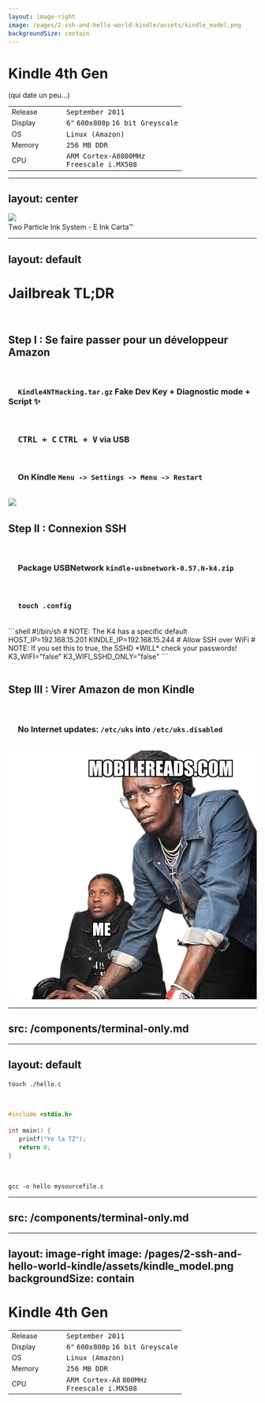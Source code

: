 ```yaml
---
layout: image-right
image: /pages/2-ssh-and-hello-world-kindle/assets/kindle_model.png
backgroundSize: contain
---
```

<div class="flex w-full h-full flex-col items-center justify-center">
    <h1>Kindle 4th Gen</h1>
    <p v-motion v-click  :initial="{ y: -50 }" :enter="{ y: 0 }">(qui date un peu...)</p>
    <div v-click>
    <div  v-if="$clicks > 1">

|         |   |   |   |                                                                               |
|---------|---|---|---|-------------------------------------------------------------------------------|
| Release |   |   |   | <kbd>September 2011</kbd>                                                     |
| Display |   |   |   | <kbd>6"</kbd> <kbd>600x800p</kbd> <kbd>16 bit Greyscale</kbd>                 |
| OS      |   |   |   | <kbd>Linux (Amazon)</kbd>                                                     |
| Memory  |   |   |   | <kbd>256 MB DDR</kbd>                                                         |
| CPU     |   |   |   | <kbd>ARM Cortex-A8</kbd><kbd>800MHz</kbd> <br/><kbd>Freescale i.MX508</kbd>   |

</div>
</div>
</div>

---
layout: center
---
<img src="/pages/2-ssh-and-hello-world-kindle/assets/eink.gif">
<div class="asset-source" @click="window?.open('https://www.eink.com/tech/detail/How_it_works', '_blank')">Two Particle Ink System - E Ink Carta™</div>


---
layout: default
---
# Jailbreak TL;DR
<br/>

<!--
1 -> 5
-->

## <span :class="{ 'is-done': $clicks >= 5 }">  <CheckIcon v-if="$clicks >= 5" class='check-icon'/> Step I : Se faire passer pour un développeur Amazon  </span>
<div v-if="$clicks < 5" v-motion :initial="{ x: 0 }" :leave="{ x: 50 }">
    <br/>
    <div v-click="[1, 5]"><h3>&nbsp&nbsp&nbsp&nbsp <code>Kindle4NTHacking.tar.gz</code>  Fake Dev Key + Diagnostic mode + Script ✨</h3></div>
    <br/>
    <div v-click="[2, 5]"><h3>&nbsp&nbsp&nbsp&nbsp <kbd>CTRL + C</kbd> <kbd>CTRL + V</kbd> via USB </h3></div> 
    <br/>
    <div v-click="[3, 5]"><h3>&nbsp&nbsp&nbsp&nbsp On Kindle <code>Menu -> Settings -> Menu -> Restart</code> </h3></div>
</div>

<br/>

<img  v-click="[4, 5]" v-motion :initial="{ x: 100 }" :enter="{ x: 0 }" :leave="{ x: 100 }" absolute class="bottom-5 right-0" src="/pages/2-ssh-and-hello-world-kindle/assets/real_jailbreak.jpg" w-90>

<!--
5 -> 8
-->

## <span :class="{ 'is-done': $clicks >= 8 }" v-click="5" >  <CheckIcon v-if="$clicks >= 8" class='check-icon'/> Step II : Connexion SSH </span>
<div v-if="$clicks >= 5 && $clicks < 8" v-motion :initial="{ x: 0 }">
    <br/>
    <div v-click="[6, 8]"><h3>&nbsp&nbsp&nbsp&nbsp Package USBNetwork <code>kindle-usbnetwork-0.57.N-k4.zip</code></h3></div>
    <br/>
    <div v-click="[7, 8]"> <h3>&nbsp&nbsp&nbsp&nbsp <code>touch .config</code></h3><br/>
        <div>
```shell
#!/bin/sh
# NOTE: The K4 has a specific default
HOST_IP=192.168.15.201
KINDLE_IP=192.168.15.244
# Allow SSH over WiFi
# NOTE: If you set this to true, the SSHD *WILL* check your passwords!
K3_WIFI="false"
K3_WIFI_SSHD_ONLY="false"
```
        </div> 
    </div> 
</div>

<br/>

<!--
9 -> 15
-->
## <span :class="{ 'is-done': $clicks >= 10 }" v-click="8" >  <CheckIcon v-if="$clicks >= 10" class='check-icon'/> Step III : Virer Amazon de mon Kindle</span>
<div v-if="$clicks >= 8 && $clicks <= 10" v-motion :initial="{ x: 0 }">
    <br/>
    <div v-click="[9, 10]"><h3>&nbsp&nbsp&nbsp&nbsp No Internet updates:  <code>/etc/uks</code> into <code>/etc/uks.disabled</code></h3></div>
    <br/>
</div>


<img v-motion :initial="{ x: 50 }" :enter="{ x: 0 }" v-click="11" absolute class="bottom-0 right-0" src="/pages/2-ssh-and-hello-world-kindle/assets/lil_durk_meme.png" w-90>


---
src: /components/terminal-only.md
---

---
layout: default
---

```shell
touch ./hello.c
```
<br />


```c
#include <stdio.h>

int main() {
   printf("Yo la TZ");
   return 0;
}
```
<br />

```shell
gcc -o hello mysourcefile.c
```
---
src: /components/terminal-only.md
---

---
layout: image-right
image: /pages/2-ssh-and-hello-world-kindle/assets/kindle_model.png
backgroundSize: contain
---

<div class="flex w-full h-full flex-col items-center justify-center">
    <h1>Kindle 4th Gen</h1>

|         |   |   |   |                                                                                                                                                |
|---------|---|---|---|------------------------------------------------------------------------------------------------------------------------------------------------|
| Release |   |   |   | <kbd>September 2011</kbd>                                                                                                                      |
| Display |   |   |   | <kbd>6"</kbd> <kbd>600x800p</kbd> <kbd>16 bit Greyscale</kbd>                                                                                  |
| OS      |   |   |   | <kbd>Linux (Amazon)</kbd>                                                                                                                      |
| Memory  |   |   |   | <kbd>256 MB DDR</kbd>                                                                                                                          |
| CPU     |   |   |   | <span v-mark.circle="{ color: 'orange', strokeWidth:2 }"> <kbd>ARM Cortex-A8</kbd> </span> <kbd>800MHz</kbd> <br/><kbd>Freescale i.MX508</kbd> |

</div>
